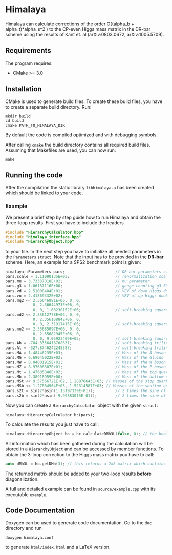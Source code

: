 # Himalaya

Himalaya can calculate corrections of the order O((alpha_b + alpha_t)*alpha_s^2 ) to the CP-even Higgs mass matrix in the DR-bar scheme using the results of Kant et. al (arXiv:0803.0672, arXiv:1005.5709).

## Requirements
The program requires:
* CMake >= 3.0

## Installation
CMake is used to generate build files.
To create these build files, you have to create a separate build directory.
Run:
```
mkdir build
cd build
cmake PATH_TO_HIMALAYA_DIR
```
By default the code is compiled optimized and with debugging symbols.

After calling `cmake` the build directory contains all required build files. Assuming that Makefiles are used, you can now run:
```
make
```

## Running the code
After the compilation the static library `libhimalaya.a` has been created which should be linked to your code.

### Example
We present a brief step by step guide how to run Himalaya and obtain the three-loop results. First you have to include the headers
```cpp
#include "HierarchyCalculator.hpp"
#include "Himalaya_interface.hpp"
#include "HierarchyObject.hpp"
```
to your file. In the next step you have to initialize all needed parameters in the `Parameters` `struct`. Note that the input has to be provided in the **DR-bar** scheme. Here, an example for a SPS2 benchmark point is given:
```cpp
himalaya::Parameters pars;                      // DR-bar parameters struct
pars.scale = 1.11090135E+03;                    // renormalization scale
pars.mu = 3.73337018E+02;                       // mu parameter
pars.g3 = 1.06187116E+00;                       // gauge coupling g3 SU(3)
pars.vd = 2.51008404E+01;                       // VEV of down Higgs doublet
pars.vu = 2.41869332E+02;                       // VEV of up Higgs doublet
pars.mq2 << 2.36646981E+06, 0, 0,
            0, 2.36644973E+06, 0,
            0, 0, 1.63230152E+06;               // soft-breaking squared left-handed squark mass parameters
pars.md2 << 2.35612778E+06, 0, 0,
            0, 2.35610884E+06, 0,
            0, 0, 2.31917415E+06;               // soft-breaking squared right-handed down-squark mass parameters
pars.mu2 << 2.35685097E+06, 0, 0,
            0, 2.35682945E+06, 0,
            0, 0, 9.05923409E+05;               // soft-breaking squared right-handed up-squark mass parameters
pars.Ab = -784.3356416708631;                   // soft-breaking trilinear term Ab
pars.At = -527.8746242245387;                   // soft-breaking trilinear term At
pars.MA = 1.48446235E+03;                       // Mass of the A boson
pars.MG = 6.69045022E+02;                       // Mass of the Gluino
pars.MW = 8.04001915E+01;                       // Mass of the W boson
pars.MZ = 8.97608307E+01;                       // Mass of the Z boson 
pars.Mt = 1.47685846E+02;                       // Mass of the top quark
pars.Mb = 2.38918959E+00;                       // Mass of the bottom quark
pars.MSt << 9.57566721E+02, 1.28878643E+03;	// Masses of the stop quarks
pars.MSb << 1.27884964E+03, 1.52314587E+03;	// Masses of the sbottom quarks
pars.s2t = sin(2*asin(1.13197339E-01));         // 2 times the sine of the stop mixing angle
pars.s2b = sin(2*asin(-9.99883015E-01));        // 2 times the sine of the sbottom mixing angle
```
Now you can create a `HierarchyCalculator` object with the given `struct`:
```
himalaya::HierarchyCalculator hc(pars);
```
To calculate the results you just have to call:
```cpp
himalaya::HierarchyObject ho = hc.calculateDMh3L(false, 0); // the bool argument switches between corrections proportional to alpha_t (false) or alpha_b (true). The integer is a flag to choose among the DR- (0) or the MDR-scheme (1)
```
All information which has been gathered during the calculation will be stored in a `HierarchyObject` and can be accessed by member functions. To obtain the 3-loop correction to the Higgs mass matrix you have to call:
```cpp
auto dMh3L = ho.getDMh(3); // this returns a 2x2 matrix which contains the alpha_t*alpha_s^2 corrections for the given parameter point
```
The returned matrix should be added to your two-loop results **before** diagonalization.

A full and detailed example can be found in `source/example.cpp` with its executable `example`.

## Code Documentation
Doxygen can be used to generate code documentation. Go to the `doc` directory
and run
```
doxygen himalaya.conf
```
to generate `html/index.html` and a LaTeX version.
